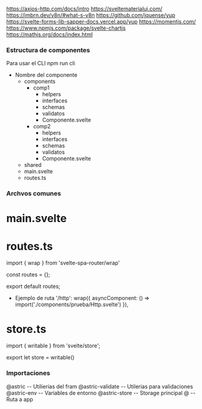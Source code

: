 https://axios-http.com/docs/intro
https://sveltematerialui.com/
https://imbrn.dev/v8n/#what-s-v8n 
https://github.com/jquense/yup
https://svelte-forms-lib-sapper-docs.vercel.app/yup
https://momentjs.com/
https://www.npmjs.com/package/svelte-chartjs
https://mathjs.org/docs/index.html

### Estructura de componentes

Para usar el CLI npm run cli 

- Nombre del componente
    - components
        - comp1
            - helpers
            - interfaces
            - schemas
            - validatos
            - Componente.svelte
        - comp2
            - helpers
            - interfaces
            - schemas
            - validatos
            - Componente.svelte
    - shared
    - main.svelte
    - routes.ts

### Archvos comunes

# main.svelte

<script lang="ts">
    import Router from 'svelte-spa-router';
    import routes from './routes';
    export let prefix: string;
</script>

<main><Router {prefix} {routes} /></main>

# routes.ts

import { wrap } from 'svelte-spa-router/wrap'

const routes = {};

export default routes;

- Ejemplo de ruta
'/http': wrap({ asyncComponent: () => import('./components/prueba/Http.svelte') }),

# store.ts

import { writable } from 'svelte/store';

export let store = writable()

### Importaciones

@astric          -- Utilierias del fram
@astric-validate -- Utilerias para validaciones 
@astric-env      -- Variables de entorno
@astric-store    -- Storage principal
@                -- Ruta a app

